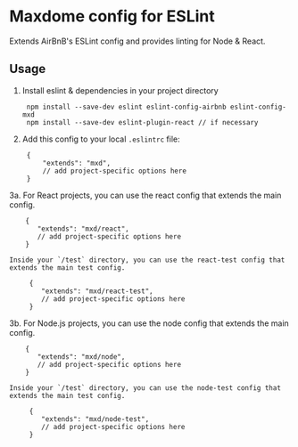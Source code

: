 # Maxdome config for ESLint

Extends AirBnB's ESLint config and provides linting for Node & React.

## Usage

1. Install eslint & dependencies in your project directory

        npm install --save-dev eslint eslint-config-airbnb eslint-config-mxd
        npm install --save-dev eslint-plugin-react // if necessary

2. Add this config to your local `.eslintrc` file:

        {
            "extends": "mxd",
            // add project-specific options here
        }

3a. For React projects, you can use the react config that extends the main config.

        {
           "extends": "mxd/react",
           // add project-specific options here
        }

    Inside your `/test` directory, you can use the react-test config that extends the main test config.

         {
            "extends": "mxd/react-test",
            // add project-specific options here
         }

3b. For Node.js projects, you can use the node config that extends the main config.

        {
           "extends": "mxd/node",
           // add project-specific options here
        }

    Inside your `/test` directory, you can use the node-test config that extends the main test config.

         {
            "extends": "mxd/node-test",
            // add project-specific options here
         }
